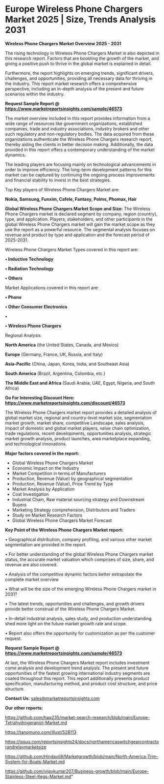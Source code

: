 # Europe Wireless Phone Chargers Market 2025 | Size, Trends Analysis 2031

<Strong> Wireless Phone Chargers Market Overview 2025 - 2031</strong>

The rising technology in Wireless Phone Chargers Market is also depicted in this research report. Factors that are boosting the growth of the market, and giving a positive push to thrive in the global market is explained in detail.

Furthermore, the report highlights on emerging trends, significant drivers, challenges, and opportunities, providing all necessary data for thriving in the industry. This report market research offers a comprehensive perspective, including an in-depth analysis of the present and future scenarios within the industry.

<strong>Request Sample Report @ <a href=https://www.marketreportsinsights.com/sample/46573>https://www.marketreportsinsights.com/sample/46573</a></strong>

The market overview included in this report provides information from a wide range of resources like government organizations, established companies, trade and industry associations, industry brokers and other such regulatory and non-regulatory bodies. The data acquired from these organizations authenticate the Wireless Phone Chargers research report, thereby aiding the clients in better decision making. Additionally, the data provided in this report offers a contemporary understanding of the market dynamics.

The leading players are focusing mainly on technological advancements in order to improve efficiency. The long-term development patterns for this market can be captured by continuing the ongoing process improvements and financial stability to invest in the best strategies.

Top Key players of Wireless Phone Chargers Market are:

<strong>Nokia, Samsung, Funxim, Cafele, Fantasy, Polms, Phomax, Hair</strong>

<strong><b>Global Wireless Phone Chargers Market Scope and Size:</b></strong>
The Wireless Phone Chargers market is declared segment by company, region (country), type, and application. Players, stakeholders, and other participants in the global Wireless Phone Chargers market will gain the market scope as they use the report as a powerful resource. The segmental analysis focuses on revenue and product by type and application and the forecast period of 2025-2031.

Wireless Phone Chargers Market Types covered in this report are:

<strong>•  Inductive Technology

•  Radiation Technology

•  Others</strong>

Market Applications covered in this report are:

<strong>•  Phone

•  Other Consumer Electronics

•  

•  Wireless Phone Chargers</strong> 

Regional Analysis

<strong>North America</strong> (the United States, Canada, and Mexico)

<strong>Europe</strong> (Germany, France, UK, Russia, and Italy)

<strong>Asia-Pacific</strong> (China, Japan, Korea, India, and Southeast Asia)

<strong>South America</strong> (Brazil, Argentina, Colombia, etc.)

<strong>The Middle East and Africa</strong> (Saudi Arabia, UAE, Egypt, Nigeria, and South Africa)

<strong>Go For Interesting Discount Here: <a href=https://www.marketreportsinsights.com/discount/46573>https://www.marketreportsinsights.com/discount/46573</a></strong>

The Wireless Phone Chargers market report provides a detailed analysis of global market size, regional and country-level market size, segmentation market growth, market share, competitive Landscape, sales analysis, impact of domestic and global market players, value chain optimization, trade regulations, recent developments, opportunities analysis, strategic market growth analysis, product launches, area marketplace expanding, and technological innovations.

<strong><b>Major factors covered in the report:</b></strong>
<ul>
  <li>Global Wireless Phone Chargers Market </li>
  <li>Economic Impact on the Industry</li>
  <li>Market Competition in terms of Manufacturers</li>
  <li>Production, Revenue (Value) by geographical segmentation</li>
  <li>Production, Revenue (Value), Price Trend by Type</li>
  <li>Market Analysis by Application</li>
  <li>Cost Investigation</li>
  <li>Industrial Chain, Raw material sourcing strategy and Downstream Buyers</li>
  <li>Marketing Strategy comprehension, Distributors and Traders</li>
  <li>Study on Market Research Factors</li>
  <li>Global Wireless Phone Chargers Market Forecast</li>
</ul>

<strong><b>Key Point of the Wireless Phone Chargers Market report:</b></strong>

• Geographical distribution, company profiling, and various other market segmentation are provided in the report.

• For better understanding of the global Wireless Phone Chargers market status, the accurate market valuation which comprises of size, share, and revenue are also covered.

• Analysis of the competitive dynamic factors better extrapolate the complete market overview

• What will be the size of the emerging Wireless Phone Chargers market in 2031?

• The latest trends, opportunities and challenges, and growth drivers provide better construal of the Wireless Phone Chargers Market.

• In-detail industrial analysis, sales study, and production understanding shed more light on the future market growth rate and scope.

• Report also offers the opportunity for customization as per the customer request.

<strong>Request Sample Report @ <a href=https://www.marketreportsinsights.com/sample/46573>https://www.marketreportsinsights.com/sample/46573</a></strong>

At last, the Wireless Phone Chargers Market report includes investment come analysis and development trend analysis. The present and future opportunities of the fastest growing international industry segments are coated throughout this report. This report additionally presents product specification, manufacturing method, and product cost structure, and price structure.

<strong>Contact Us:</strong>
sales@marketreportsinsights.com

<strong>Our other reports:</strong>

<a href=https://github.com/haq235/market-search-research/blob/main/Europe-Tetrahydrogeraniol-Market.md>https://github.com/haq235/market-search-research/blob/main/Europe-Tetrahydrogeraniol-Market.md</a>

<a href=https://tanomuno.com/illust/528113>https://tanomuno.com/illust/528113</a>

<a href=https://issuu.com/reportsinsights24/docs/northamericaswitchgearcontractorandrelaymarketsize>https://issuu.com/reportsinsights24/docs/northamericaswitchgearcontractorandrelaymarketsize</a>

<a href=https://github.com/Hindavii9/Marketgrowth/blob/main/North-America-Trim-System-for-Boats-Market.md>https://github.com/Hindavii9/Marketgrowth/blob/main/North-America-Trim-System-for-Boats-Market.md</a>

<a href=https://github.com/vijaykumar207/Business-growth/blob/main/Europe-Stainless-Steel-Kegs-Market.md>https://github.com/vijaykumar207/Business-growth/blob/main/Europe-Stainless-Steel-Kegs-Market.md</a>"
